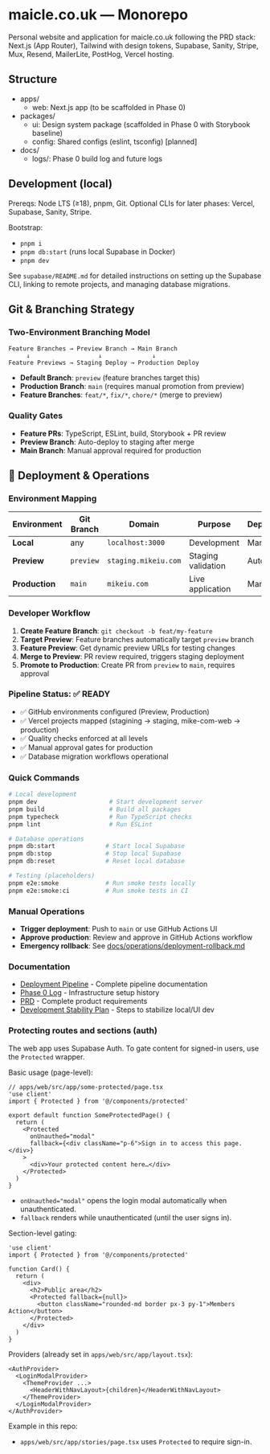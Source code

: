 # maicle.co.uk — Monorepo

Personal website and application for maicle.co.uk following the PRD stack: Next.js (App Router), Tailwind with design tokens, Supabase, Sanity, Stripe, Mux, Resend, MailerLite, PostHog, Vercel hosting.

## Structure

- apps/
  - web: Next.js app (to be scaffolded in Phase 0)
- packages/
  - ui: Design system package (scaffolded in Phase 0 with Storybook baseline)
  - config: Shared configs (eslint, tsconfig) [planned]
- docs/
  - logs/: Phase 0 build log and future logs

## Development (local)

Prereqs: Node LTS (≥18), pnpm, Git. Optional CLIs for later phases: Vercel, Supabase, Sanity, Stripe.

Bootstrap:

- `pnpm i`
- `pnpm db:start` (runs local Supabase in Docker)
- `pnpm dev`

See `supabase/README.md` for detailed instructions on setting up the Supabase CLI, linking to remote projects, and managing database migrations.

## Git & Branching Strategy

### **Two-Environment Branching Model**

```
Feature Branches → Preview Branch → Main Branch
     ↓                   ↓              ↓
Feature Previews → Staging Deploy → Production Deploy
```

- **Default Branch**: `preview` (feature branches target this)
- **Production Branch**: `main` (requires manual promotion from preview)
- **Feature Branches**: `feat/*`, `fix/*`, `chore/*` (merge to preview)

### **Quality Gates**

- **Feature PRs**: TypeScript, ESLint, build, Storybook + PR review
- **Preview Branch**: Auto-deploy to staging after merge
- **Main Branch**: Manual approval required for production

## 🚀 Deployment & Operations

### **Environment Mapping**

| Environment    | Git Branch | Domain               | Purpose            | Deployment |
| -------------- | ---------- | -------------------- | ------------------ | ---------- |
| **Local**      | any        | `localhost:3000`     | Development        | Manual     |
| **Preview**    | `preview`  | `staging.mikeiu.com` | Staging validation | Auto       |
| **Production** | `main`     | `mikeiu.com`         | Live application   | Manual     |

### **Developer Workflow**

1. **Create Feature Branch**: `git checkout -b feat/my-feature`
2. **Target Preview**: Feature branches automatically target `preview` branch
3. **Feature Preview**: Get dynamic preview URLs for testing changes
4. **Merge to Preview**: PR review required, triggers staging deployment
5. **Promote to Production**: Create PR from `preview` to `main`, requires approval

### **Pipeline Status**: ✅ **READY**

- ✅ GitHub environments configured (Preview, Production)
- ✅ Vercel projects mapped (stagining → staging, mike-com-web → production)
- ✅ Quality checks enforced at all levels
- ✅ Manual approval gates for production
- ✅ Database migration workflows operational

### Quick Commands

```bash
# Local development
pnpm dev                    # Start development server
pnpm build                  # Build all packages
pnpm typecheck              # Run TypeScript checks
pnpm lint                   # Run ESLint

# Database operations
pnpm db:start              # Start local Supabase
pnpm db:stop               # Stop local Supabase
pnpm db:reset              # Reset local database

# Testing (placeholders)
pnpm e2e:smoke             # Run smoke tests locally
pnpm e2e:smoke:ci          # Run smoke tests in CI
```

### Manual Operations

- **Trigger deployment**: Push to `main` or use GitHub Actions UI
- **Approve production**: Review and approve in GitHub Actions workflow
- **Emergency rollback**: See [docs/operations/deployment-rollback.md](docs/operations/deployment-rollback.md)

### Documentation

- [Deployment Pipeline](docs/operations/deployment-pipeline.md) - Complete pipeline documentation
- [Phase 0 Log](docs/logs/phase-0-log.md) - Infrastructure setup history
- [PRD](docs/product_requirements_document.md) - Complete product requirements
- [Development Stability Plan](docs/development/dev-stabilization.md) - Steps to stabilize local/UI dev

### Protecting routes and sections (auth)

The web app uses Supabase Auth. To gate content for signed-in users, use the `Protected` wrapper.

Basic usage (page-level):

```tsx
// apps/web/src/app/some-protected/page.tsx
'use client'
import { Protected } from '@/components/protected'

export default function SomeProtectedPage() {
  return (
    <Protected
      onUnauthed="modal"
      fallback={<div className="p-6">Sign in to access this page.</div>}
    >
      <div>Your protected content here…</div>
    </Protected>
  )
}
```

- `onUnauthed="modal"` opens the login modal automatically when unauthenticated.
- `fallback` renders while unauthenticated (until the user signs in).

Section-level gating:

```tsx
'use client'
import { Protected } from '@/components/protected'

function Card() {
  return (
    <div>
      <h2>Public area</h2>
      <Protected fallback={null}>
        <button className="rounded-md border px-3 py-1">Members Action</button>
      </Protected>
    </div>
  )
}
```

Providers (already set in `apps/web/src/app/layout.tsx`):

```tsx
<AuthProvider>
  <LoginModalProvider>
    <ThemeProvider ...>
      <HeaderWithNavLayout>{children}</HeaderWithNavLayout>
    </ThemeProvider>
  </LoginModalProvider>
</AuthProvider>
```

Example in this repo:

- `apps/web/src/app/stories/page.tsx` uses `Protected` to require sign-in.
